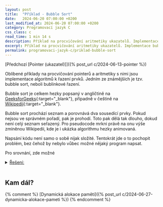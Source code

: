 ```yaml
---
layout: post
title:  "Příklad - Bubble Sort"
date:   2024-06-20 07:00:00 +0200
last_modified_at: 2024-06-20 07:00:00 +0200
category: Programovací jazyk C
css_class: c
read_time: 1 min 14 s
description: Příklad na procvičování aritmetiky ukazatelů. Implementace bublinkového řazení.
excerpt: Příklad na procvičování aritmetiky ukazatelů. Implementace bublinkového řazení.
permalink: programovaci-jazyk-c/priklad-bubble-sort
---
```


[Předchozí [Pointer (ukazatel)]]({% post_url c/2024-06-13-pointer %})

Oblíbené příklady na procvičování pointerů a aritmetiky s nimi jsou implementace algoritmů k řazení prvků. Jedním ze známějších je tzv. bubble sort, neboli bublinkové řazení.

Bubble sort je celkem hezky popsaný v angličtině na [GeeksforGeeks](https://www.geeksforgeeks.org/bubble-sort/){:target="_blank"}, případně v češtině na [Wikipedii](https://cs.wikipedia.org/wiki/Bublinkov%C3%A9_%C5%99azen%C3%AD){:target="_blank"}.

Bubble sort prochází seznam a porovnává dva sousedící prvky. Pokud nejsou ve správném pořadí, pak je prohodí. Toto pak dělá tak dlouho, dokud není celý seznam seřazený. Pro pseudocode mrkni právě na onu výše zmíněnou Wikipedii, kde je i ukázka algorithmu hezky animovaná.

Napsání kódu není samo o sobě nijak složité. Tentokrát jde o to pochopit problém, bez čehož by nebylo vůbec možné nějaký program napsat.

Pro srovnání, zde možné
  <details>
    <summary><u>Řešení:</u></summary>
<br />
{% highlight c %}
#include<stdio.h>

#define VELIKOST_POLE 5

void vytiskniPole(int* pole, int size)
{
  for (int i = 0; i < size; i++)
  {
    printf("[%2d] ", *(pole+i));
  }
  printf("\n");
}

void zamena(int* a, int* b)
{
  int tmp = *a;
  *a = *b;
  *b = tmp;
}

void bubbleSort(int* pole, int size)
{
  int serazeno = 1;
  do{
    serazeno = 1;

    for (int i = 0; i < size - 1; i++)
    {
      if (pole[i] > pole[i+1])
      {
        zamena(pole + i, pole + i + 1);
        serazeno = 0;
      }
    }
  } while(serazeno != 1);  
}

int main(void)
{
  int pole[VELIKOST_POLE] = { 12, 11, 13, 5, 6 };
  vytiskniPole(pole, VELIKOST_POLE);
  bubbleSort(pole, VELIKOST_POLE);
  vytiskniPole(pole, VELIKOST_POLE);

  return 0;
} {% endhighlight %}

(<a href="https://github.com/wild-karoline/C/blob/main/15-bubble-sort/bubblesort.c" target="_blank">Odkaz na GitHub</a>)
<br /><br />

</details>
<br />

## Kam dál?

{% comment %} [Dynamická alokace paměti]({% post_url c/2024-06-27-dynamicka-alokace-pameti %}) {% endcomment %}
